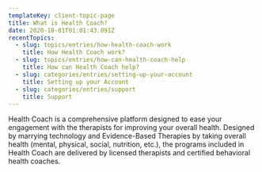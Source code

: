 ```yaml
---
templateKey: client-topic-page
title: What is Health Coach?
date: 2020-10-01T01:01:43.091Z
recentTopics:
  - slug: topics/entries/how-health-coach-work
    title: How Health Coach work?
  - slug: topics/entries/how-can-health-coach-help
    title: How can Health Coach help?
  - slug: categories/entries/setting-up-your-account
    title: Setting up your Account
  - slug: categories/entries/support
    title: Support
---
```

Health Coach is a comprehensive platform designed to ease your engagement with the therapists for improving your overall health. Designed by marrying technology and Evidence-Based Therapies by taking overall health (mental, physical, social, nutrition, etc.), the programs included in Health Coach are delivered by licensed therapists and certified behavioral health coaches.
